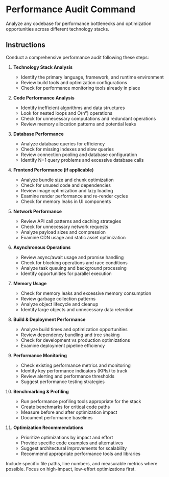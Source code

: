 # Performance Audit Command

Analyze any codebase for performance bottlenecks and optimization opportunities across different technology stacks.

## Instructions

Conduct a comprehensive performance audit following these steps:

1. **Technology Stack Analysis**
   - Identify the primary language, framework, and runtime environment
   - Review build tools and optimization configurations
   - Check for performance monitoring tools already in place

2. **Code Performance Analysis**
   - Identify inefficient algorithms and data structures
   - Look for nested loops and O(n²) operations
   - Check for unnecessary computations and redundant operations
   - Review memory allocation patterns and potential leaks

3. **Database Performance**
   - Analyze database queries for efficiency
   - Check for missing indexes and slow queries
   - Review connection pooling and database configuration
   - Identify N+1 query problems and excessive database calls

4. **Frontend Performance (if applicable)**
   - Analyze bundle size and chunk optimization
   - Check for unused code and dependencies
   - Review image optimization and lazy loading
   - Examine render performance and re-render cycles
   - Check for memory leaks in UI components

5. **Network Performance**
   - Review API call patterns and caching strategies
   - Check for unnecessary network requests
   - Analyze payload sizes and compression
   - Examine CDN usage and static asset optimization

6. **Asynchronous Operations**
   - Review async/await usage and promise handling
   - Check for blocking operations and race conditions
   - Analyze task queuing and background processing
   - Identify opportunities for parallel execution

7. **Memory Usage**
   - Check for memory leaks and excessive memory consumption
   - Review garbage collection patterns
   - Analyze object lifecycle and cleanup
   - Identify large objects and unnecessary data retention

8. **Build & Deployment Performance**
   - Analyze build times and optimization opportunities
   - Review dependency bundling and tree shaking
   - Check for development vs production optimizations
   - Examine deployment pipeline efficiency

9. **Performance Monitoring**
   - Check existing performance metrics and monitoring
   - Identify key performance indicators (KPIs) to track
   - Review alerting and performance thresholds
   - Suggest performance testing strategies

10. **Benchmarking & Profiling**
    - Run performance profiling tools appropriate for the stack
    - Create benchmarks for critical code paths
    - Measure before and after optimization impact
    - Document performance baselines

11. **Optimization Recommendations**
    - Prioritize optimizations by impact and effort
    - Provide specific code examples and alternatives
    - Suggest architectural improvements for scalability
    - Recommend appropriate performance tools and libraries

Include specific file paths, line numbers, and measurable metrics where possible. Focus on high-impact, low-effort optimizations first.